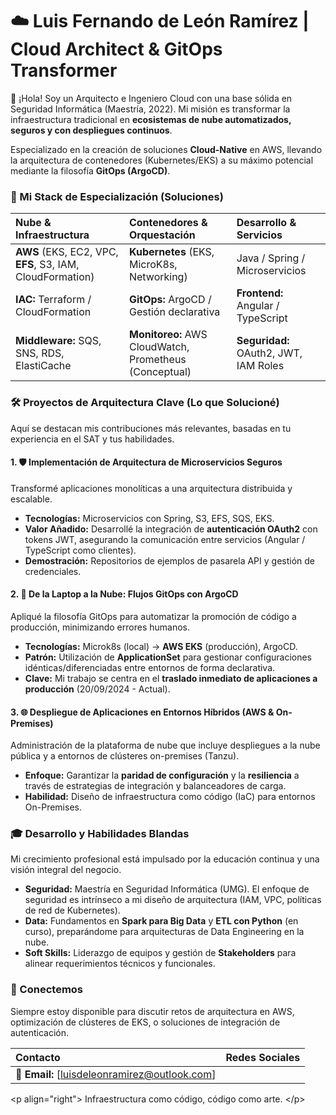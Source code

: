 # **☁️ Luis Fernando de León Ramírez | Cloud Architect & GitOps Transformer**

👋 ¡Hola\! Soy un Arquitecto e Ingeniero Cloud con una base sólida en Seguridad Informática (Maestría, 2022). Mi misión es transformar la infraestructura tradicional en **ecosistemas de nube automatizados, seguros y con despliegues continuos**.

Especializado en la creación de soluciones **Cloud-Native** en AWS, llevando la arquitectura de contenedores (Kubernetes/EKS) a su máximo potencial mediante la filosofía **GitOps (ArgoCD)**.

### **🧠 Mi Stack de Especialización (Soluciones)**

| Nube & Infraestructura | Contenedores & Orquestación | Desarrollo & Servicios |
| :---- | :---- | :---- |
| **AWS** (EKS, EC2, VPC, **EFS**, S3, IAM, CloudFormation) | **Kubernetes** (EKS, MicroK8s, Networking) | Java / Spring / Microservicios |
| **IAC:** Terraform / CloudFormation | **GitOps:** ArgoCD / Gestión declarativa | **Frontend:** Angular / TypeScript |
| **Middleware:** SQS, SNS, RDS, ElastiCache | **Monitoreo:** AWS CloudWatch, Prometheus (Conceptual) | **Seguridad:** OAuth2, JWT, IAM Roles |

### **🛠️ Proyectos de Arquitectura Clave (Lo que Solucioné)**

Aquí se destacan mis contribuciones más relevantes, basadas en tu experiencia en el SAT y tus habilidades.

#### **1\. 🛡️ Implementación de Arquitectura de Microservicios Seguros**

Transformé aplicaciones monolíticas a una arquitectura distribuida y escalable.

* **Tecnologías:** Microservicios con Spring, S3, EFS, SQS, EKS.  
* **Valor Añadido:** Desarrollé la integración de **autenticación OAuth2** con tokens JWT, asegurando la comunicación entre servicios (Angular / TypeScript como clientes).  
* **Demostración:** Repositorios de ejemplos de pasarela API y gestión de credenciales.

#### **2\. 🚀 De la Laptop a la Nube: Flujos GitOps con ArgoCD**

Apliqué la filosofía GitOps para automatizar la promoción de código a producción, minimizando errores humanos.

* **Tecnologías:** Microk8s (local) \-\> **AWS EKS** (producción), ArgoCD.  
* **Patrón:** Utilización de **ApplicationSet** para gestionar configuraciones idénticas/diferenciadas entre entornos de forma declarativa.  
* **Clave:** Mi trabajo se centra en el **traslado inmediato de aplicaciones a producción** (20/09/2024 \- Actual).

#### **3\. 🌐 Despliegue de Aplicaciones en Entornos Híbridos (AWS & On-Premises)**

Administración de la plataforma de nube que incluye despliegues a la nube pública y a entornos de clústeres on-premises (Tanzu).

* **Enfoque:** Garantizar la **paridad de configuración** y la **resiliencia** a través de estrategias de integración y balanceadores de carga.  
* **Habilidad:** Diseño de infraestructura como código (IaC) para entornos On-Premises.

### **🎓 Desarrollo y Habilidades Blandas**

Mi crecimiento profesional está impulsado por la educación continua y una visión integral del negocio.

* **Seguridad:** Maestría en Seguridad Informática (UMG). El enfoque de seguridad es intrínseco a mi diseño de arquitectura (IAM, VPC, políticas de red de Kubernetes).  
* **Data:** Fundamentos en **Spark para Big Data** y **ETL con Python** (en curso), preparándome para arquitecturas de Data Engineering en la nube.  
* **Soft Skills:** Liderazgo de equipos y gestión de **Stakeholders** para alinear requerimientos técnicos y funcionales.

### **🤝 Conectemos**

Siempre estoy disponible para discutir retos de arquitectura en AWS, optimización de clústeres de EKS, o soluciones de integración de autenticación.

| Contacto | Redes Sociales |
| :---- | :---- |
| 📧 **Email:** \[luisdeleonramirez@outlook.com\] |  |

\<p align="right"\> Infraestructura como código, código como arte. \</p\>